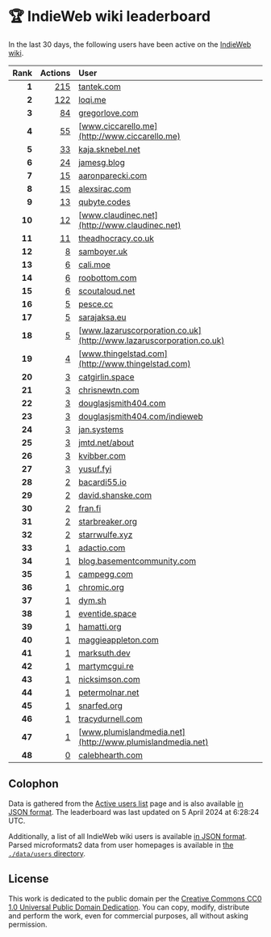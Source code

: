 # 🏆 IndieWeb wiki leaderboard

In the last 30 days, the following users have been active on the [IndieWeb wiki](https://indieweb.org).

| Rank | Actions | User |
|-----:|--------:|:-----|
| **1** | [215](https://indieweb.org/Special:Contributions/Tantek.com) | [tantek.com](http://tantek.com) |
| **2** | [122](https://indieweb.org/Special:Contributions/Loqi.me) | [loqi.me](http://loqi.me) |
| **3** | [84](https://indieweb.org/Special:Contributions/Gregorlove.com) | [gregorlove.com](http://gregorlove.com) |
| **4** | [55](https://indieweb.org/Special:Contributions/Www.ciccarello.me) | [www.ciccarello.me](http://www.ciccarello.me) |
| **5** | [33](https://indieweb.org/Special:Contributions/Kaja.sknebel.net) | [kaja.sknebel.net](http://kaja.sknebel.net) |
| **6** | [24](https://indieweb.org/Special:Contributions/Jamesg.blog) | [jamesg.blog](http://jamesg.blog) |
| **7** | [15](https://indieweb.org/Special:Contributions/Aaronparecki.com) | [aaronparecki.com](http://aaronparecki.com) |
| **8** | [15](https://indieweb.org/Special:Contributions/Alexsirac.com) | [alexsirac.com](http://alexsirac.com) |
| **9** | [13](https://indieweb.org/Special:Contributions/Qubyte.codes) | [qubyte.codes](http://qubyte.codes) |
| **10** | [12](https://indieweb.org/Special:Contributions/Www.claudinec.net) | [www.claudinec.net](http://www.claudinec.net) |
| **11** | [11](https://indieweb.org/Special:Contributions/Theadhocracy.co.uk) | [theadhocracy.co.uk](http://theadhocracy.co.uk) |
| **12** | [8](https://indieweb.org/Special:Contributions/Samboyer.uk) | [samboyer.uk](http://samboyer.uk) |
| **13** | [6](https://indieweb.org/Special:Contributions/Cali.moe) | [cali.moe](http://cali.moe) |
| **14** | [6](https://indieweb.org/Special:Contributions/Roobottom.com) | [roobottom.com](http://roobottom.com) |
| **15** | [6](https://indieweb.org/Special:Contributions/Scoutaloud.net) | [scoutaloud.net](http://scoutaloud.net) |
| **16** | [5](https://indieweb.org/Special:Contributions/Pesce.cc) | [pesce.cc](http://pesce.cc) |
| **17** | [5](https://indieweb.org/Special:Contributions/Sarajaksa.eu) | [sarajaksa.eu](http://sarajaksa.eu) |
| **18** | [5](https://indieweb.org/Special:Contributions/Www.lazaruscorporation.co.uk) | [www.lazaruscorporation.co.uk](http://www.lazaruscorporation.co.uk) |
| **19** | [4](https://indieweb.org/Special:Contributions/Www.thingelstad.com) | [www.thingelstad.com](http://www.thingelstad.com) |
| **20** | [3](https://indieweb.org/Special:Contributions/Catgirlin.space) | [catgirlin.space](http://catgirlin.space) |
| **21** | [3](https://indieweb.org/Special:Contributions/Chrisnewtn.com) | [chrisnewtn.com](http://chrisnewtn.com) |
| **22** | [3](https://indieweb.org/Special:Contributions/Douglasjsmith404.com) | [douglasjsmith404.com](http://douglasjsmith404.com) |
| **23** | [3](https://indieweb.org/Special:Contributions/Douglasjsmith404.com_indieweb) | [douglasjsmith404.com/indieweb](http://douglasjsmith404.com/indieweb) |
| **24** | [3](https://indieweb.org/Special:Contributions/Jan.systems) | [jan.systems](http://jan.systems) |
| **25** | [3](https://indieweb.org/Special:Contributions/Jmtd.net_about) | [jmtd.net/about](http://jmtd.net/about) |
| **26** | [3](https://indieweb.org/Special:Contributions/Kvibber.com) | [kvibber.com](http://kvibber.com) |
| **27** | [3](https://indieweb.org/Special:Contributions/Yusuf.fyi) | [yusuf.fyi](http://yusuf.fyi) |
| **28** | [2](https://indieweb.org/Special:Contributions/Bacardi55.io) | [bacardi55.io](http://bacardi55.io) |
| **29** | [2](https://indieweb.org/Special:Contributions/David.shanske.com) | [david.shanske.com](http://david.shanske.com) |
| **30** | [2](https://indieweb.org/Special:Contributions/Fran.fi) | [fran.fi](http://fran.fi) |
| **31** | [2](https://indieweb.org/Special:Contributions/Starbreaker.org) | [starbreaker.org](http://starbreaker.org) |
| **32** | [2](https://indieweb.org/Special:Contributions/Starrwulfe.xyz) | [starrwulfe.xyz](http://starrwulfe.xyz) |
| **33** | [1](https://indieweb.org/Special:Contributions/Adactio.com) | [adactio.com](http://adactio.com) |
| **34** | [1](https://indieweb.org/Special:Contributions/Blog.basementcommunity.com) | [blog.basementcommunity.com](http://blog.basementcommunity.com) |
| **35** | [1](https://indieweb.org/Special:Contributions/Campegg.com) | [campegg.com](http://campegg.com) |
| **36** | [1](https://indieweb.org/Special:Contributions/Chromic.org) | [chromic.org](http://chromic.org) |
| **37** | [1](https://indieweb.org/Special:Contributions/Dym.sh) | [dym.sh](http://dym.sh) |
| **38** | [1](https://indieweb.org/Special:Contributions/Eventide.space) | [eventide.space](http://eventide.space) |
| **39** | [1](https://indieweb.org/Special:Contributions/Hamatti.org) | [hamatti.org](http://hamatti.org) |
| **40** | [1](https://indieweb.org/Special:Contributions/Maggieappleton.com) | [maggieappleton.com](http://maggieappleton.com) |
| **41** | [1](https://indieweb.org/Special:Contributions/Marksuth.dev) | [marksuth.dev](http://marksuth.dev) |
| **42** | [1](https://indieweb.org/Special:Contributions/Martymcgui.re) | [martymcgui.re](http://martymcgui.re) |
| **43** | [1](https://indieweb.org/Special:Contributions/Nicksimson.com) | [nicksimson.com](http://nicksimson.com) |
| **44** | [1](https://indieweb.org/Special:Contributions/Petermolnar.net) | [petermolnar.net](http://petermolnar.net) |
| **45** | [1](https://indieweb.org/Special:Contributions/Snarfed.org) | [snarfed.org](http://snarfed.org) |
| **46** | [1](https://indieweb.org/Special:Contributions/Tracydurnell.com) | [tracydurnell.com](http://tracydurnell.com) |
| **47** | [1](https://indieweb.org/Special:Contributions/Www.plumislandmedia.net) | [www.plumislandmedia.net](http://www.plumislandmedia.net) |
| **48** | [0](https://indieweb.org/Special:Contributions/Calebhearth.com) | [calebhearth.com](http://calebhearth.com) |


## Colophon

Data is gathered from the [Active users list](https://indieweb.org/Special:ActiveUsers) page and is also available [in JSON format](https://github.com/jgarber623/indieweb-wiki-leaderboard/blob/main/data/leaderboard.json). The leaderboard was last updated on 5 April 2024 at 6:28:24 UTC.

Additionally, a list of all IndieWeb wiki users is available [in JSON format](https://github.com/jgarber623/indieweb-wiki-leaderboard/blob/main/data/users.json). Parsed microformats2 data from user homepages is available in [the `./data/users` directory](https://github.com/jgarber623/indieweb-wiki-leaderboard/blob/main/data/users).

## License

This work is dedicated to the public domain per the [Creative Commons CC0 1.0 Universal Public Domain Dedication](https://creativecommons.org/publicdomain/zero/1.0/). You can copy, modify, distribute and perform the work, even for commercial purposes, all without asking permission.
